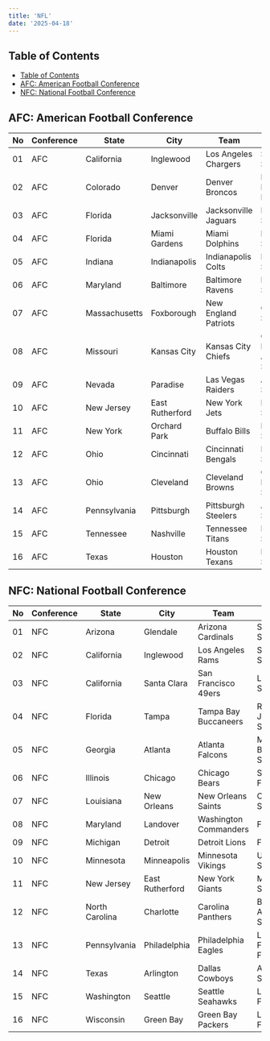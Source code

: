```yaml
---
title: 'NFL'
date: '2025-04-18'
---
```


## Table of Contents

- [Table of Contents](#table-of-contents)
- [AFC: American Football Conference](#afc-american-football-conference)
- [NFC: National Football Conference](#nfc-national-football-conference)

## AFC: American Football Conference

| No  | Conference | State         | City            | Team                 | Stadium                         |
| --- | ---------- | ------------- | --------------- | -------------------- | ------------------------------- |
| 01  | AFC        | California    | Inglewood       | Los Angeles Chargers | SoFi Stadium                    |
| 02  | AFC        | Colorado      | Denver          | Denver Broncos       | Empower Field at Mile High      |
| 03  | AFC        | Florida       | Jacksonville    | Jacksonville Jaguars | EverBank Stadium                |
| 04  | AFC        | Florida       | Miami Gardens   | Miami Dolphins       | Hard Rock Stadium               |
| 05  | AFC        | Indiana       | Indianapolis    | Indianapolis Colts   | Lucas Oil Stadium               |
| 06  | AFC        | Maryland      | Baltimore       | Baltimore Ravens     | M&T Bank Stadium                |
| 07  | AFC        | Massachusetts | Foxborough      | New England Patriots | Gillette Stadium                |
| 08  | AFC        | Missouri      | Kansas City     | Kansas City Chiefs   | GEHA Field at Arrowhead Stadium |
| 09  | AFC        | Nevada        | Paradise        | Las Vegas Raiders    | Allegiant Stadium               |
| 10  | AFC        | New Jersey    | East Rutherford | New York Jets        | MetLife Stadium                 |
| 11  | AFC        | New York      | Orchard Park    | Buffalo Bills        | Highmark Stadium                |
| 12  | AFC        | Ohio          | Cincinnati      | Cincinnati Bengals   | Paycor Stadium                  |
| 13  | AFC        | Ohio          | Cleveland       | Cleveland Browns     | Cleveland Browns Stadium        |
| 14  | AFC        | Pennsylvania  | Pittsburgh      | Pittsburgh Steelers  | Acrisure Stadium                |
| 15  | AFC        | Tennessee     | Nashville       | Tennessee Titans     | Nissan Stadium                  |
| 16  | AFC        | Texas         | Houston         | Houston Texans       | NRG Stadium                     |

## NFC: National Football Conference

| No  | Conference | State          | City            | Team                  | Stadium                 |
| --- | ---------- | -------------- | --------------- | --------------------- | ----------------------- |
| 01  | NFC        | Arizona        | Glendale        | Arizona Cardinals     | State Farm Stadium      |
| 02  | NFC        | California     | Inglewood       | Los Angeles Rams      | SoFi Stadium            |
| 03  | NFC        | California     | Santa Clara     | San Francisco 49ers   | Levi’s Stadium          |
| 04  | NFC        | Florida        | Tampa           | Tampa Bay Buccaneers  | Raymond James Stadium   |
| 05  | NFC        | Georgia        | Atlanta         | Atlanta Falcons       | Mercedes-Benz Stadium   |
| 06  | NFC        | Illinois       | Chicago         | Chicago Bears         | Soldier Field           |
| 07  | NFC        | Louisiana      | New Orleans     | New Orleans Saints    | Caesars Superdome       |
| 08  | NFC        | Maryland       | Landover        | Washington Commanders | FedExField              |
| 09  | NFC        | Michigan       | Detroit         | Detroit Lions         | Ford Field              |
| 10  | NFC        | Minnesota      | Minneapolis     | Minnesota Vikings     | U.S. Bank Stadium       |
| 11  | NFC        | New Jersey     | East Rutherford | New York Giants       | MetLife Stadium         |
| 12  | NFC        | North Carolina | Charlotte       | Carolina Panthers     | Bank of America Stadium |
| 13  | NFC        | Pennsylvania   | Philadelphia    | Philadelphia Eagles   | Lincoln Financial Field |
| 14  | NFC        | Texas          | Arlington       | Dallas Cowboys        | AT&T Stadium            |
| 15  | NFC        | Washington     | Seattle         | Seattle Seahawks      | Lumen Field             |
| 16  | NFC        | Wisconsin      | Green Bay       | Green Bay Packers     | Lambeau Field           |
